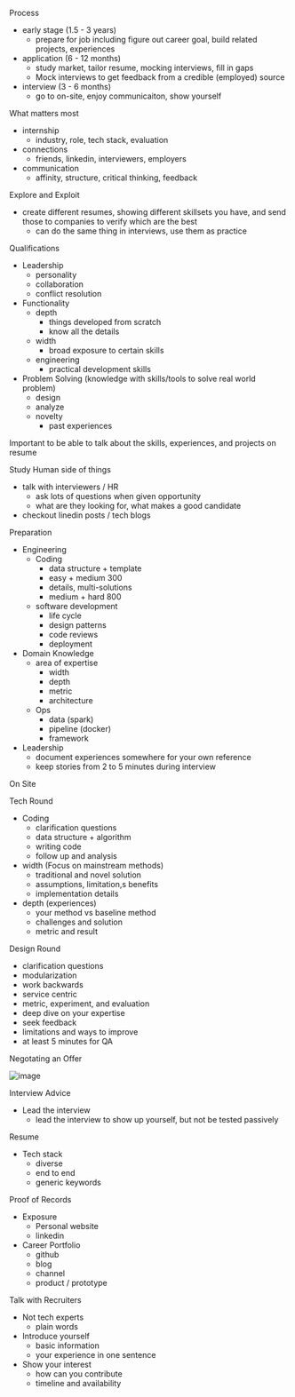 Process 
* early stage (1.5 - 3 years)
  * prepare for job including figure out career goal, build related projects, experiences
* application (6 - 12 months)
  * study market, tailor resume, mocking interviews, fill in gaps
  * Mock interviews to get feedback from a credible (employed) source
* interview (3 - 6 months)
  * go to on-site, enjoy communicaiton, show yourself
 
What matters most 
* internship
  * industry, role, tech stack, evaluation 
* connections
  * friends, linkedin, interviewers, employers
* communication
  * affinity, structure, critical thinking, feedback
 
Explore and Exploit 
* create different resumes, showing different skillsets you have, and send those to companies to verify which are the best
  * can do the same thing in interviews, use them as practice

Qualifications 
* Leadership
  * personality
  * collaboration
  * conflict resolution
* Functionality
  * depth
    * things developed from scratch
    * know all the details 
  * width
    * broad exposure to certain skills
  * engineering
    * practical development skills
* Problem Solving (knowledge with skills/tools to solve real world problem)
  * design
  * analyze
  * novelty
    * past experiences

Important to be able to talk about the skills, experiences, and projects on resume 

Study Human side of things 
* talk with interviewers / HR
  * ask lots of questions when given opportunity
  * what are they looking for, what makes a good candidate
* checkout linedin posts / tech blogs

Preparation
* Engineering
  * Coding
    * data structure + template
    * easy + medium 300
    * details, multi-solutions
    * medium + hard 800
  * software development
    * life cycle
    * design patterns
    * code reviews
    * deployment 
* Domain Knowledge
  * area of expertise
    * width
    * depth
    * metric
    * architecture
  * Ops
    * data (spark)
    * pipeline (docker)
    * framework
* Leadership
  * document experiences somewhere for your own reference
  * keep stories from 2 to 5 minutes during interview

On Site

Tech Round 
* Coding
  * clarification questions
  * data structure + algorithm
  * writing code
  * follow up and analysis
* width (Focus on mainstream methods)
  * traditional and novel solution
  * assumptions, limitation,s benefits
  * implementation details
* depth (experiences)
  * your method vs baseline method
  * challenges and solution
  * metric and result

Design Round 
* clarification questions
* modularization
* work backwards
* service centric
* metric, experiment, and evaluation
* deep dive on your expertise
* seek feedback
* limitations and ways to improve
* at least 5 minutes for QA

Negotating an Offer 

![image](https://github.com/user-attachments/assets/a129765f-aa58-4fd4-89ac-1ccc1c53beaf)

Interview Advice 
* Lead the interview
  * lead the interview to show up yourself, but not be tested passively

Resume 
* Tech stack
  * diverse
  * end to end
  * generic keywords

Proof of Records
* Exposure 
  * Personal website
  * linkedin
* Career Portfolio
  * github
  * blog
  * channel
  * product / prototype

Talk with Recruiters 
* Not tech experts
  * plain words
* Introduce yourself
  * basic information
  * your experience in one sentence 
* Show your interest
  * how can you contribute
  * timeline and availability
 
